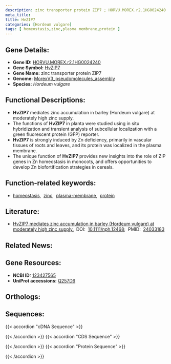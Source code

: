 ```yaml
---
description: zinc transporter protein ZIP7 ; HORVU.MOREX.r2.1HG0024240 ; Hordeum vulgare
meta_title:
title: HvZIP7
categories: [Hordeum vulgare]
tags: [ homeostasis,zinc,plasma membrane,protein ]
---
```


## Gene Details:
- **Gene ID:** [HORVU.MOREX.r2.1HG0024240](https://ensembl.gramene.org/id/HORVU.MOREX.r2.1HG0024240)
- **Gene Symbol:** <u>HvZIP7</u>
- **Gene Name:** zinc transporter protein ZIP7
- **Genome:** [MorexV3_pseudomolecules_assembly](https://ensembl.gramene.org/Hordeum_vulgare/Info/Index)
- **Species:** *Hordeum vulgare*

## Functional Descriptions:
   - **HvZIP7** mediates zinc accumulation in barley (Hordeum vulgare) at moderately high zinc supply.
   - The functions of **HvZIP7** in planta were studied using in situ hybridization and transient analysis of subcellular localization with a green fluorescent protein (GFP) reporter.
   - **HvZIP7** is strongly induced by Zn deficiency, primarily in vascular tissues of roots and leaves, and its protein was localized in the plasma membrane.
   - The unique function of **HvZIP7** provides new insights into the role of ZIP genes in Zn homeostasis in monocots, and offers opportunities to develop Zn biofortification strategies in cereals.

## Function-related keywords:
   - [homeostasis](/tags/homeostasis/),&nbsp;&nbsp;[zinc](/tags/zinc/),&nbsp;&nbsp;[plasma-membrane](/tags/plasma-membrane/),&nbsp;&nbsp;[protein](/tags/protein/)

## Literature:
   - [HvZIP7 mediates zinc accumulation in barley (Hordeum vulgare) at moderately high zinc supply.](https://doi.org/10.1111/nph.12468)&nbsp;&nbsp;DOI:&nbsp;&nbsp;[10.1111/nph.12468](https://doi.org/10.1111/nph.12468);&nbsp;&nbsp;PMID:&nbsp;&nbsp;[24033183](https://pubmed.ncbi.nlm.nih.gov/24033183/)

## Related News:

## Gene Resources:
- **NCBI ID:**  [123427565](https://www.ncbi.nlm.nih.gov/gene/?term=123427565)
- **UniProt accessions:**  [Q257D6](https://www.uniprot.org/uniprotkb/Q257D6/entry)

## Orthologs:

## Sequences:
{{< accordion "cDNA Sequence" >}}

{{< /accordion >}}
{{< accordion "CDS Sequence" >}}

{{< /accordion >}}
{{< accordion "Protein Sequence" >}}

{{< /accordion >}}
